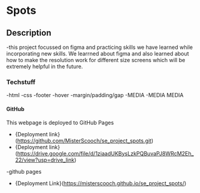 # Spots
## Description
-this project focussed on figma and practicing skills we have learned while incorporating new skills.  We learrned about figma and also learned about how to make the resolution work for different size screens which will be extremely helpful in the future.
### Techstuff
-html
-css
-footer
-hover
-margin/padding/gap
-MEDIA
-MEDIA MEDIA
#### GitHub
This webpage is deployed to GitHub Pages
- {Deployment link}(https://github.com/MisterScooch/se_project_spots.git)
- {Deployment link}(https://drive.google.com/file/d/1ziaadUKBysLzkPQBuvaPJ8WRcM2Eh_22/view?usp=drive_link)

-github pages
- {Deployment Link}(https://misterscooch.github.io/se_project_spots/)
